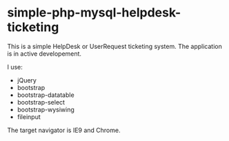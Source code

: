 simple-php-mysql-helpdesk-ticketing
===================================

This is a simple HelpDesk or UserRequest ticketing system.
The application is in active developement.

I use:
- jQuery
- bootstrap
- bootstrap-datatable
- bootstrap-select
- bootstrap-wysiwing
- fileinput

The target navigator is IE9 and Chrome.